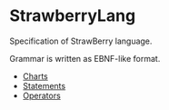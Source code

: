 # StrawberryLang
 
Specification of StrawBerry language.   

Grammar is written as EBNF-like format.

- [Charts](Charts.md)
- [Statements](Statements.md)
- [Operators](Operators.md)
